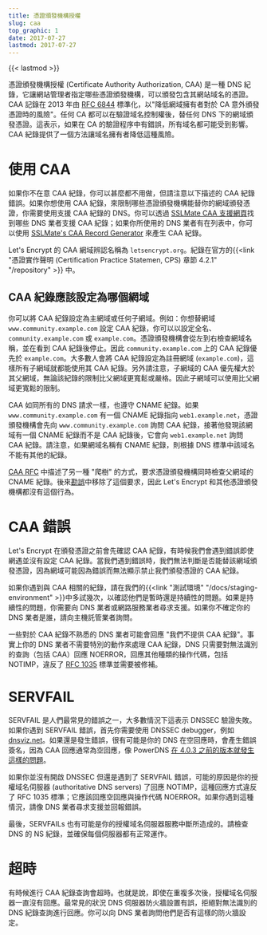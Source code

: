 ```yaml
---
title: 憑證頒發機構授權
slug: caa
top_graphic: 1
date: 2017-07-27
lastmod: 2017-07-27
---
```


{{< lastmod >}}


憑證頒發機構授權 (Certificate Authority Authorization, CAA) 是一種 DNS 紀錄，它讓網站管理者指定哪些憑證頒發機構，可以頒發包含其網站域名的憑證。CAA 記錄在 2013 年由 [RFC 6844](https://tools.ietf.org/html/rfc6844) 標準化，以"降低網域擁有者對於 CA 意外頒發憑證時的風險"。任何 CA 都可以在驗證域名控制權後，替任何 DNS 下的網域頒發憑證。這表示，如果在 CA 的驗證程序中有錯誤，所有域名都可能受到影響。CAA 紀錄提供了一個方法讓域名擁有者降低這種風險。

# 使用 CAA

如果你不在意 CAA 紀錄，你可以甚麼都不用做，但請注意以下描述的 CAA 紀錄錯誤。如果你想使用 CAA 紀錄，來限制哪些憑證頒發機構能替你的網域頒發憑證，你需要使用支援 CAA 紀錄的 DNS。你可以透過 [SSLMate CAA 支援網頁](https://sslmate.com/caa/support)找到哪些 DNS 業者支援 CAA 紀錄；如果你所使用的 DNS 業者有在列表中，你可以使用 [SSLMate's CAA Record Generator](https://sslmate.com/caa/) 來產生 CAA 紀錄。

Let's Encrypt 的 CAA 網域辨認名稱為 `letsencrypt.org`。紀錄在官方的{{<link "憑證實作聲明 (Certification Practice Statemen, CPS) 章節 4.2.1" "/repository" >}} 中。

## CAA 紀錄應該設定為哪個網域

你可以將 CAA 紀錄設定為主網域或任何子網域。例如：你想替網域 `www.community.example.com` 設定 CAA 紀錄，你可以以設定全名、`community.example.com` 或 `example.com`。憑證頒發機構會從左到右檢查網域名稱，並在看到 CAA 紀錄後停止。因此 `community.example.com` 上的 CAA 紀錄優先於  `example.com`。大多數人會將 CAA 紀錄設定為註冊網域 (`example.com`)，這樣所有子網域就都能使用其 CAA 紀錄。另外請注意，子網域的 CAA 優先權大於其父網域，無論該紀錄的限制比父網域更寬鬆或嚴格。因此子網域可以使用比父網域更寬鬆的限制。

CAA 如同所有的 DNS 請求一樣，也遵守 CNAME 紀錄。如果 `www.community.example.com`  有一個 CNAME 紀錄指向 `web1.example.net`，憑證頒發機構會先向 `www.community.example.com` 詢問 CAA 紀錄，接著他發現該網域有一個 CNAME 紀錄而不是 CAA 紀錄後，它會向 `web1.example.net` 詢問 CAA 紀錄。請注意，如果網域名稱有 CNAME 紀錄，則根據 DNS 標準中該域名不能有其他的紀錄。

[CAA RFC](https://tools.ietf.org/html/rfc6844) 中描述了另一種 "爬樹" 的方式，要求憑證頒發機構同時檢查父網域的 CNAME 紀錄。後來[勘誤](https://www.rfc-editor.org/errata/eid5065)中移除了這個要求，因此  Let's Encrypt 和其他憑證頒發機構都沒有這個行為。


# CAA 錯誤

Let's Encrypt 在頒發憑證之前會先確認 CAA 紀錄，有時候我們會遇到錯誤即使網遇並沒有設定 CAA 紀錄。當我們遇到錯誤時，我們無法判斷是否能替該網域頒發憑證，因為網域可能因為錯誤而無法顯示禁止我們頒發憑證的 CAA 紀錄。

如果你遇到與 CAA 相關的紀錄，請在我們的{{<link "測試環境" "/docs/staging-environment" >}}中多試幾次，以確認他們是暫時還是持續性的問題。如果是持續性的問題，你需要向 DNS 業者或網路服務業者尋求支援。如果你不確定你的 DNS 業者是誰，請向主機託管業者詢問。

一些對於 CAA 紀錄不熟悉的 DNS 業者可能會回應 "我們不提供 CAA 紀錄"。事實上你的 DNS 業者不需要特別的動作來處理 CAA 紀錄，DNS 只需要對無法識別的查詢（包括 CAA）回應 NOERROR，回應其他種類的操作代碼，包括 NOTIMP，違反了 [RFC 1035](https://tools.ietf.org/html/rfc1035) 標準並需要被修補。

# SERVFAIL

SERVFAIL 是人們最常見的錯誤之一，大多數情況下這表示 DNSSEC 驗證失敗。如果你遇到 SERVFAIL 錯誤，首先你需要使用 DNSSEC debugger，例如 [dnsviz.net](http://dnsviz.net/)。如果還是發生錯誤，很有可能是你的 DNS 在空回應時，會產生錯誤簽名，因為 CAA 回應通常為空回應，像 PowerDNS [在 4.0.3 之前的版本就發生這樣的問題](https://community.letsencrypt.org/t/caa-servfail-changes/38298/2?u=jsha)。

如果你並沒有開啟 DNSSEC 但還是遇到了 SERVFAIL 錯誤，可能的原因是你的授權域名伺服器 (authoritative DNS servers) 了回應 NOTIMP，這種回應方式違反了 RFC 1035 標準；它應該回應空回應與操作代碼 NOERROR。如果你遇到這種情況，請像 DNS 業者尋求支援並回報錯誤。

最後，SERVFAILs 也有可能是你的授權域名伺服器服務中斷所造成的。請檢查 DNS 的 NS 紀錄，並確保每個伺服器都有正常運作。

# 超時

有時候進行 CAA 紀錄查詢會超時。也就是說，即使在重複多次後，授權域名伺服器一直沒有回應。最常見的狀況 DNS 伺服器防火牆設置有誤，拒絕對無法識別的 DNS 紀錄查詢進行回應。你可以向 DNS 業者詢問他們是否有這樣的防火牆設定。
